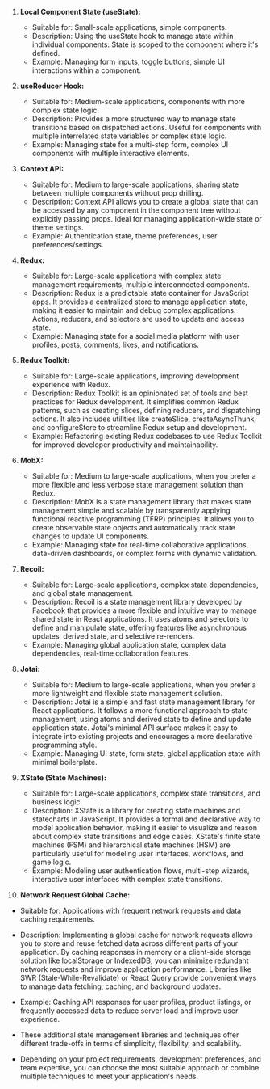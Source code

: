 
1. **Local Component State (useState):**
   
   - Suitable for: Small-scale applications, simple components.
   - Description: Using the useState hook to manage state within individual components. State is scoped to the component where it's defined.
   - Example: Managing form inputs, toggle buttons, simple UI interactions within a component.

2. **useReducer Hook:**
   
   - Suitable for: Medium-scale applications, components with more complex state logic.
   - Description: Provides a more structured way to manage state transitions based on dispatched actions. Useful for components with multiple interrelated state variables or complex state logic.
   - Example: Managing state for a multi-step form, complex UI components with multiple interactive elements.

3. **Context API:**
  
   - Suitable for: Medium to large-scale applications, sharing state between multiple components without prop drilling.
   - Description: Context API allows you to create a global state that can be accessed by any component in the component tree without explicitly passing props. Ideal for managing application-wide state or theme settings.
   - Example: Authentication state, theme preferences, user preferences/settings.

4. **Redux:**
   
   - Suitable for: Large-scale applications with complex state management requirements, multiple interconnected components.
   - Description: Redux is a predictable state container for JavaScript apps. It provides a centralized store to manage application state, making it easier to maintain and debug complex applications. Actions, reducers, and selectors are used to update and access state.
   - Example: Managing state for a social media platform with user profiles, posts, comments, likes, and notifications.

5. **Redux Toolkit:**
   
   - Suitable for: Large-scale applications, improving development experience with Redux.
   - Description: Redux Toolkit is an opinionated set of tools and best practices for Redux development. It simplifies common Redux patterns, such as creating slices, defining reducers, and dispatching actions. It also includes utilities like createSlice, createAsyncThunk, and configureStore to streamline Redux setup and development.
   - Example: Refactoring existing Redux codebases to use Redux Toolkit for improved developer productivity and maintainability.

6. **MobX:**
  
   - Suitable for: Medium to large-scale applications, when you prefer a more flexible and less verbose state management solution than Redux.
   - Description: MobX is a state management library that makes state management simple and scalable by transparently applying functional reactive programming (TFRP) principles. It allows you to create observable state objects and automatically track state changes to update UI components.
   - Example: Managing state for real-time collaborative applications, data-driven dashboards, or complex forms with dynamic validation.

7. **Recoil:**
  
   - Suitable for: Large-scale applications, complex state dependencies, and global state management.
   - Description: Recoil is a state management library developed by Facebook that provides a more flexible and intuitive way to manage shared state in React applications. It uses atoms and selectors to define and manipulate state, offering features like asynchronous updates, derived state, and selective re-renders.
   - Example: Managing global application state, complex data dependencies, real-time collaboration features.

8. **Jotai:**
 
   - Suitable for: Medium to large-scale applications, when you prefer a more lightweight and flexible state management solution.
   - Description: Jotai is a simple and fast state management library for React applications. It follows a more functional approach to state management, using atoms and derived state to define and update application state. Jotai's minimal API surface makes it easy to integrate into existing projects and encourages a more declarative programming style.
   - Example: Managing UI state, form state, global application state with minimal boilerplate.

9. **XState (State Machines):**
 
   - Suitable for: Large-scale applications, complex state transitions, and business logic.
   - Description: XState is a library for creating state machines and statecharts in JavaScript. It provides a formal and declarative way to model application behavior, making it easier to visualize and reason about complex state transitions and edge cases. XState's finite state machines (FSM) and hierarchical state machines (HSM) are particularly useful for modeling user interfaces, workflows, and game logic.
   - Example: Modeling user authentication flows, multi-step wizards, interactive user interfaces with complex state transitions.

10. **Network Request Global Cache:**

  - Suitable for: Applications with frequent network requests and data caching requirements.
  - Description: Implementing a global cache for network requests allows you to store and reuse fetched data across different parts of your application. By caching responses in memory or a client-side storage solution like localStorage or IndexedDB, you can minimize redundant network requests and improve application performance. Libraries like SWR (Stale-While-Revalidate) or React Query provide convenient ways to manage data fetching, caching, and background updates.
  - Example: Caching API responses for user profiles, product listings, or frequently accessed data to reduce server load and improve user experience.



- These additional state management libraries and techniques offer different trade-offs in terms of simplicity, flexibility, and scalability. 
- Depending on your project requirements, development preferences, and team expertise, you can choose the most suitable approach or combine multiple techniques to meet your application's needs.